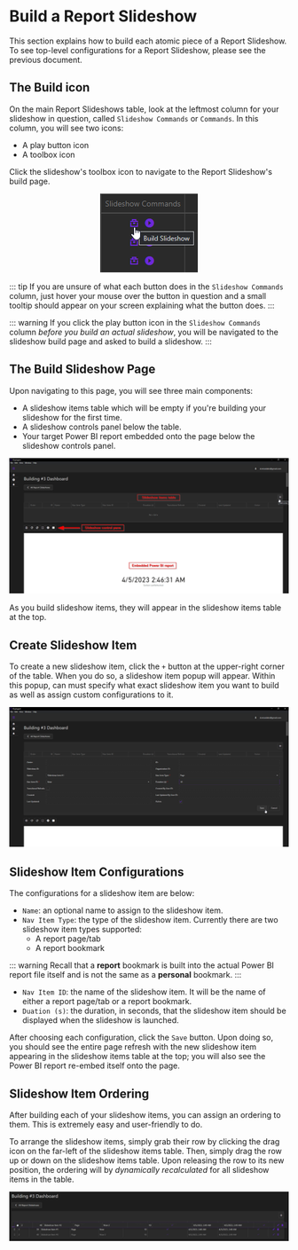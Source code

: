 # Build a Report Slideshow

This section explains how to build each atomic piece of a Report Slideshow. To see top-level configurations for a Report Slideshow, please see the previous document.

## The Build icon

On the main Report Slideshows table, look at the leftmost column for your slideshow in question, called `Slideshow Commands` or `Commands`. In this column, you will see two icons:
* A play button icon
* A toolbox icon

Click the slideshow's toolbox icon to navigate to the Report Slideshow's build page.

<p align="center">
  <img src="./build-slideshow-button.png" />
</p>

::: tip
If you are unsure of what each button does in the `Slideshow Commands` column, just hover your mouse over the button in question and a small tooltip should appear on your screen explaining what the button does.
:::

::: warning
If you click the play button icon in the `Slideshow Commands` column *before you build an actual slideshow*, you will be navigated to the slideshow build page and asked to build a slideshow.
:::

## The Build Slideshow Page

Upon navigating to this page, you will see three main components:
* A slideshow items table which will be empty if you're building your slideshow for the first time.
* A slideshow controls panel below the table.
* Your target Power BI report embedded onto the page below the slideshow controls panel.

<p align="center">
    <img src="./build-slideshow-page-empty.png" />
</p>

As you build slideshow items, they will appear in the slideshow items table at the top.

## Create Slideshow Item

To create a new slideshow item, click the `+` button at the upper-right corner of the table. When you do so, a slideshow item popup will appear. Within this popup, can must specify what exact slideshow item you want to build as well as assign custom configurations to it.

<p align="center">
    <img src="./create-slideshow-item-popup.png" />
</p>

## Slideshow Item Configurations

The configurations for a slideshow item are below:
* `Name`: an optional name to assign to the slideshow item.
* `Nav Item Type`: the type of the slideshow item. Currently there are two slideshow item types supported:
    * A report page/tab
    * A report bookmark

::: warning
Recall that a **report** bookmark is built into the actual Power BI report file itself and is not the same as a **personal** bookmark.
:::

* `Nav Item ID`: the name of the slideshow item. It will be the name of either a report page/tab or a report bookmark.
* `Duation (s)`: the duration, in seconds, that the slideshow item should be displayed when the slideshow is launched.

After choosing each configuration, click the `Save` button. Upon doing so, you should see the entire page refresh with the new slideshow item appearing in the slideshow items table at the top; you will also see the Power BI report re-embed itself onto the page.

## Slideshow Item Ordering

After building each of your slideshow items, you can assign an ordering to them. This is extremely easy and user-friendly to do.

To arrange the slideshow items, simply grab their row by clicking the drag icon on the far-left of the slideshow items table. Then, simply drag the row up or down on the slideshow items table. Upon releasing the row to its new position, the ordering will by *dynamically recalculated* for all slideshow items in the table.

<p align="center">
    <img src="./drag-slideshow-item-row.png" />
</p>